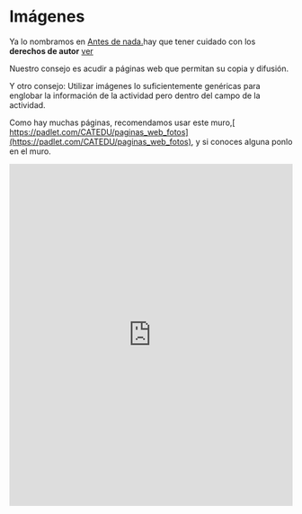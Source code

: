 # Imágenes

Ya lo nombramos en [Antes de nada.](antes_de_nada.md)hay que tener cuidado con los **derechos de autor** [ver](https://catedu.github.io/manual-de-creadores/derechos_de_autor.html)

Nuestro consejo es acudir a páginas web que permitan su copia y difusión.

Y otro consejo: Utilizar imágenes lo suficientemente genéricas para englobar la información de la actividad pero dentro del campo de la actividad.

Como hay muchas páginas, recomendamos usar este muro,[ https://padlet.com/CATEDU/paginas_web_fotos](https://padlet.com/CATEDU/paginas_web_fotos), y si conoces alguna ponlo en el muro.

<iframe width="320" height="240" style="width: 100%; height: 608px; display: block;" src="https://padlet.com/embed/qx8wco2r99ne" frameborder="0"></iframe>